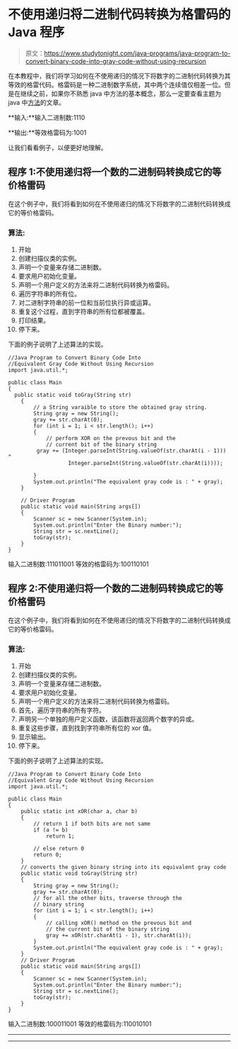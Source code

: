 # 不使用递归将二进制代码转换为格雷码的 Java 程序

> 原文：<https://www.studytonight.com/java-programs/java-program-to-convert-binary-code-into-gray-code-without-using-recursion>

在本教程中，我们将学习如何在不使用递归的情况下将数字的二进制代码转换为其等效的格雷代码。格雷码是一种二进制数字系统，其中两个连续值仅相差一位。但是在继续之前，如果你不熟悉 java 中方法的基本概念，那么一定要查看主题为 java 中[方法](https://www.studytonight.com/java/methods-in-java.php)的文章。

**输入:**输入二进制数:1110

**输出:**等效格雷码为:1001

让我们看看例子，以便更好地理解。

## 程序 1:不使用递归将一个数的二进制码转换成它的等价格雷码

在这个例子中，我们将看到如何在不使用递归的情况下将数字的二进制代码转换成它的等价格雷码。

### 算法:

1.  开始
2.  创建扫描仪类的实例。
3.  声明一个变量来存储二进制数。
4.  要求用户初始化变量。
5.  声明一个用户定义的方法来将二进制代码转换为格雷码。
6.  遍历字符串的所有位。
7.  对二进制字符串的前一位和当前位执行异或运算。
8.  重复这个过程，直到字符串的所有位都被覆盖。
9.  打印结果。
10.  停下来。

下面的例子说明了上述算法的实现。

```
//Java Program to Convert Binary Code Into 
//Equivalent Gray Code Without Using Recursion
import java.util.*;

public class Main 
{
  public static void toGray(String str)
    {
        // a String varaible to store the obtained gray string.
        String gray = new String();
        gray += str.charAt(0);
        for (int i = 1; i < str.length(); i++)
        {
            // perform XOR on the prevous bit and the
            // current bit of the binary string
         gray += (Integer.parseInt(String.valueOf(str.charAt(i - 1))) ^ 
                   Integer.parseInt(String.valueOf(str.charAt(i))));

        }
        System.out.println("The equivalent gray code is : " + gray);
    }

    // Driver Program
    public static void main(String args[])
    {
        Scanner sc = new Scanner(System.in);
        System.out.println("Enter the Binary number:");
        String str = sc.nextLine();
        toGray(str);
    }
}
```

输入二进制数:111011001
等效的格雷码为:100110101

## 程序 2:不使用递归将一个数的二进制码转换成它的等价格雷码

在这个例子中，我们将看到如何在不使用递归的情况下将数字的二进制代码转换成它的等价格雷码。

### 算法:

1.  开始
2.  创建扫描仪类的实例。
3.  声明一个变量来存储二进制数。
4.  要求用户初始化变量。
5.  声明一个用户定义的方法来将二进制代码转换为格雷码。
6.  首先，遍历字符串的所有字符。
7.  声明另一个单独的用户定义函数，该函数将返回两个数字的异或。
8.  重复这些步骤，直到找到字符串所有位的 xor 值。
9.  显示输出。
10.  停下来。

下面的例子说明了上述算法的实现。

```
//Java Program to Convert Binary Code Into 
//Equivalent Gray Code Without Using Recursion
import java.util.*;

public class Main 
{
    public static int xOR(char a, char b)
    {
        // return 1 if both bits are not same
        if (a != b)
            return 1;

        // else return 0
        return 0;
    }
    // converts the given binary string into its equivalent gray code
    public static void toGray(String str)
    {
        String gray = new String();
        gray += str.charAt(0);
        // for all the other bits, traverse through the
        // binary string
        for (int i = 1; i < str.length(); i++)
        {
            // calling xOR() method on the prevous bit and
            // the current bit of the binary string
            gray += xOR(str.charAt(i - 1), str.charAt(i));
        }
        System.out.println("The equivalent gray code is : " + gray);
    }
    // Driver Program
    public static void main(String args[])
    {
        Scanner sc = new Scanner(System.in);
        System.out.println("Enter the Binary number:");
        String str = sc.nextLine();
        toGray(str);
    }
}
```

输入二进制数:100011001
等效的格雷码为:110010101

* * *

* * *